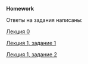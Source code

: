 **Homework**

Ответы на задания написаны:

[Лекция 0](https://github.com/BNastya8/diploma/edit/main/README.md)

[Лекция 1, задание 1](https://github.com/BNastya8/System_analysis/blob/main/lecture_1.task_1.ipynb)

[Лекция 1, задание 2](https://github.com/BNastya8/System_analysis/blob/main/lecture_1.task_2.ipynb)
